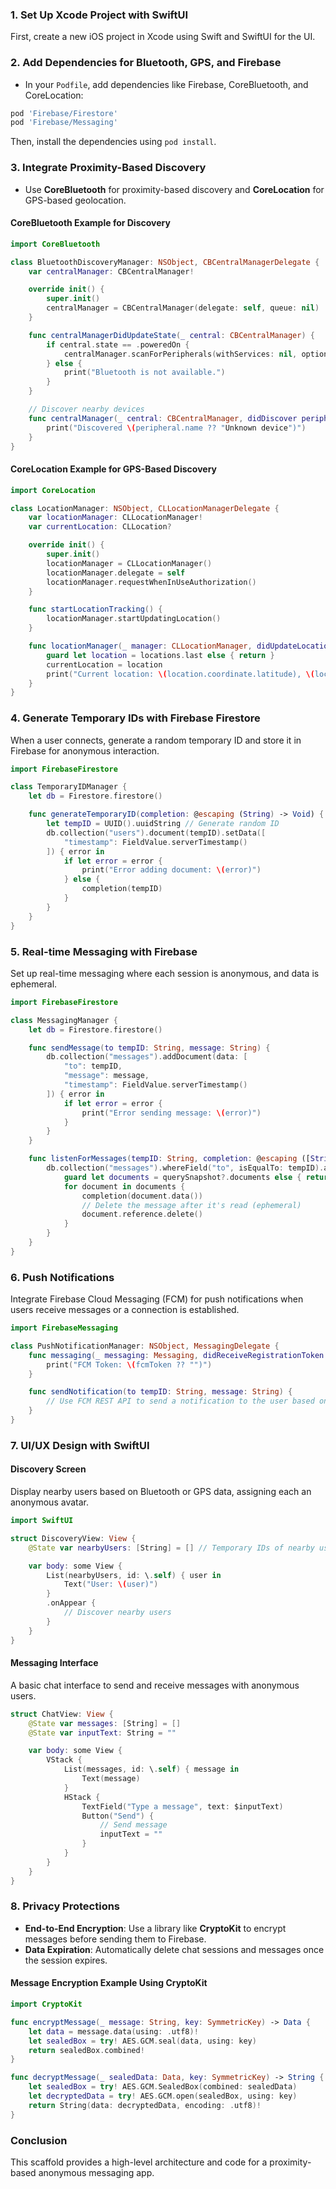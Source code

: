 ### 1. Set Up Xcode Project with SwiftUI
First, create a new iOS project in Xcode using Swift and SwiftUI for the UI.

### 2. Add Dependencies for Bluetooth, GPS, and Firebase
- In your `Podfile`, add dependencies like Firebase, CoreBluetooth, and CoreLocation:

```ruby
pod 'Firebase/Firestore'
pod 'Firebase/Messaging'
```

Then, install the dependencies using `pod install`.

### 3. Integrate Proximity-Based Discovery
- Use **CoreBluetooth** for proximity-based discovery and **CoreLocation** for GPS-based geolocation.

#### CoreBluetooth Example for Discovery

```swift
import CoreBluetooth

class BluetoothDiscoveryManager: NSObject, CBCentralManagerDelegate {
    var centralManager: CBCentralManager!

    override init() {
        super.init()
        centralManager = CBCentralManager(delegate: self, queue: nil)
    }

    func centralManagerDidUpdateState(_ central: CBCentralManager) {
        if central.state == .poweredOn {
            centralManager.scanForPeripherals(withServices: nil, options: nil)
        } else {
            print("Bluetooth is not available.")
        }
    }

    // Discover nearby devices
    func centralManager(_ central: CBCentralManager, didDiscover peripheral: CBPeripheral, advertisementData: [String: Any], rssi RSSI: NSNumber) {
        print("Discovered \(peripheral.name ?? "Unknown device")")
    }
}
```

#### CoreLocation Example for GPS-Based Discovery

```swift
import CoreLocation

class LocationManager: NSObject, CLLocationManagerDelegate {
    var locationManager: CLLocationManager!
    var currentLocation: CLLocation?

    override init() {
        super.init()
        locationManager = CLLocationManager()
        locationManager.delegate = self
        locationManager.requestWhenInUseAuthorization()
    }

    func startLocationTracking() {
        locationManager.startUpdatingLocation()
    }

    func locationManager(_ manager: CLLocationManager, didUpdateLocations locations: [CLLocation]) {
        guard let location = locations.last else { return }
        currentLocation = location
        print("Current location: \(location.coordinate.latitude), \(location.coordinate.longitude)")
    }
}
```

### 4. Generate Temporary IDs with Firebase Firestore
When a user connects, generate a random temporary ID and store it in Firebase for anonymous interaction.

```swift
import FirebaseFirestore

class TemporaryIDManager {
    let db = Firestore.firestore()

    func generateTemporaryID(completion: @escaping (String) -> Void) {
        let tempID = UUID().uuidString // Generate random ID
        db.collection("users").document(tempID).setData([
            "timestamp": FieldValue.serverTimestamp()
        ]) { error in
            if let error = error {
                print("Error adding document: \(error)")
            } else {
                completion(tempID)
            }
        }
    }
}
```

### 5. Real-time Messaging with Firebase
Set up real-time messaging where each session is anonymous, and data is ephemeral.

```swift
import FirebaseFirestore

class MessagingManager {
    let db = Firestore.firestore()

    func sendMessage(to tempID: String, message: String) {
        db.collection("messages").addDocument(data: [
            "to": tempID,
            "message": message,
            "timestamp": FieldValue.serverTimestamp()
        ]) { error in
            if let error = error {
                print("Error sending message: \(error)")
            }
        }
    }

    func listenForMessages(tempID: String, completion: @escaping ([String: Any]) -> Void) {
        db.collection("messages").whereField("to", isEqualTo: tempID).addSnapshotListener { querySnapshot, error in
            guard let documents = querySnapshot?.documents else { return }
            for document in documents {
                completion(document.data())
                // Delete the message after it's read (ephemeral)
                document.reference.delete()
            }
        }
    }
}
```

### 6. Push Notifications
Integrate Firebase Cloud Messaging (FCM) for push notifications when users receive messages or a connection is established.

```swift
import FirebaseMessaging

class PushNotificationManager: NSObject, MessagingDelegate {
    func messaging(_ messaging: Messaging, didReceiveRegistrationToken fcmToken: String?) {
        print("FCM Token: \(fcmToken ?? "")")
    }

    func sendNotification(to tempID: String, message: String) {
        // Use FCM REST API to send a notification to the user based on tempID
    }
}
```

### 7. UI/UX Design with SwiftUI

#### Discovery Screen
Display nearby users based on Bluetooth or GPS data, assigning each an anonymous avatar.

```swift
import SwiftUI

struct DiscoveryView: View {
    @State var nearbyUsers: [String] = [] // Temporary IDs of nearby users

    var body: some View {
        List(nearbyUsers, id: \.self) { user in
            Text("User: \(user)")
        }
        .onAppear {
            // Discover nearby users
        }
    }
}
```

#### Messaging Interface
A basic chat interface to send and receive messages with anonymous users.

```swift
struct ChatView: View {
    @State var messages: [String] = []
    @State var inputText: String = ""

    var body: some View {
        VStack {
            List(messages, id: \.self) { message in
                Text(message)
            }
            HStack {
                TextField("Type a message", text: $inputText)
                Button("Send") {
                    // Send message
                    inputText = ""
                }
            }
        }
    }
}
```

### 8. Privacy Protections
- **End-to-End Encryption**: Use a library like **CryptoKit** to encrypt messages before sending them to Firebase.
- **Data Expiration**: Automatically delete chat sessions and messages once the session expires.

#### Message Encryption Example Using CryptoKit

```swift
import CryptoKit

func encryptMessage(_ message: String, key: SymmetricKey) -> Data {
    let data = message.data(using: .utf8)!
    let sealedBox = try! AES.GCM.seal(data, using: key)
    return sealedBox.combined!
}

func decryptMessage(_ sealedData: Data, key: SymmetricKey) -> String {
    let sealedBox = try! AES.GCM.SealedBox(combined: sealedData)
    let decryptedData = try! AES.GCM.open(sealedBox, using: key)
    return String(data: decryptedData, encoding: .utf8)!
}
```

### Conclusion
This scaffold provides a high-level architecture and code for a proximity-based anonymous messaging app.
